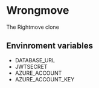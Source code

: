 # Wrongmove

The Rightmove clone

## Envinroment variables

- DATABASE_URL
- JWTSECRET
- AZURE_ACCOUNT
- AZURE_ACCOUNT_KEY
